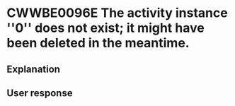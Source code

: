 # CWWBE0096E The activity instance ''0'' does not exist; it might have been deleted in the meantime.

## Explanation

## User response
